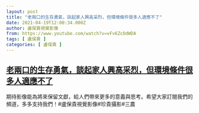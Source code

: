 ```yaml
---
layout: post
title: "老兩口的生存勇氣，談起家人興高采烈，但環境條件很多人適應不了"
date: 2021-04-19T12:00:34.000Z
author: 盧保貴視覺影像
from: https://www.youtube.com/watch?v=vFv6ZcOdWDA
tags: [ 盧保貴 ]
categories: [ 盧保貴 ]
---
```

<!--1618833634000-->
[老兩口的生存勇氣，談起家人興高采烈，但環境條件很多人適應不了](https://www.youtube.com/watch?v=vFv6ZcOdWDA)
------

<div>
期待影像能為將來保留文獻，給人們帶來更多的意義與思考。希望大家訂閱我們的頻道，多多支持我們！#盧保貴視覺影像#珍貴攝影#三農
</div>
